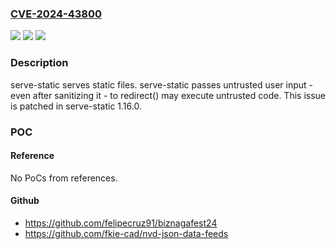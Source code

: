 ### [CVE-2024-43800](https://cve.mitre.org/cgi-bin/cvename.cgi?name=CVE-2024-43800)
![](https://img.shields.io/static/v1?label=Product&message=serve-static&color=blue)
![](https://img.shields.io/static/v1?label=Version&message=%3D%20%3C%201.16.0%20&color=brighgreen)
![](https://img.shields.io/static/v1?label=Vulnerability&message=CWE-79%3A%20Improper%20Neutralization%20of%20Input%20During%20Web%20Page%20Generation%20('Cross-site%20Scripting')&color=brighgreen)

### Description

serve-static serves static files. serve-static passes untrusted user input - even after sanitizing it - to redirect() may execute untrusted code. This issue is patched in serve-static 1.16.0.

### POC

#### Reference
No PoCs from references.

#### Github
- https://github.com/felipecruz91/biznagafest24
- https://github.com/fkie-cad/nvd-json-data-feeds

